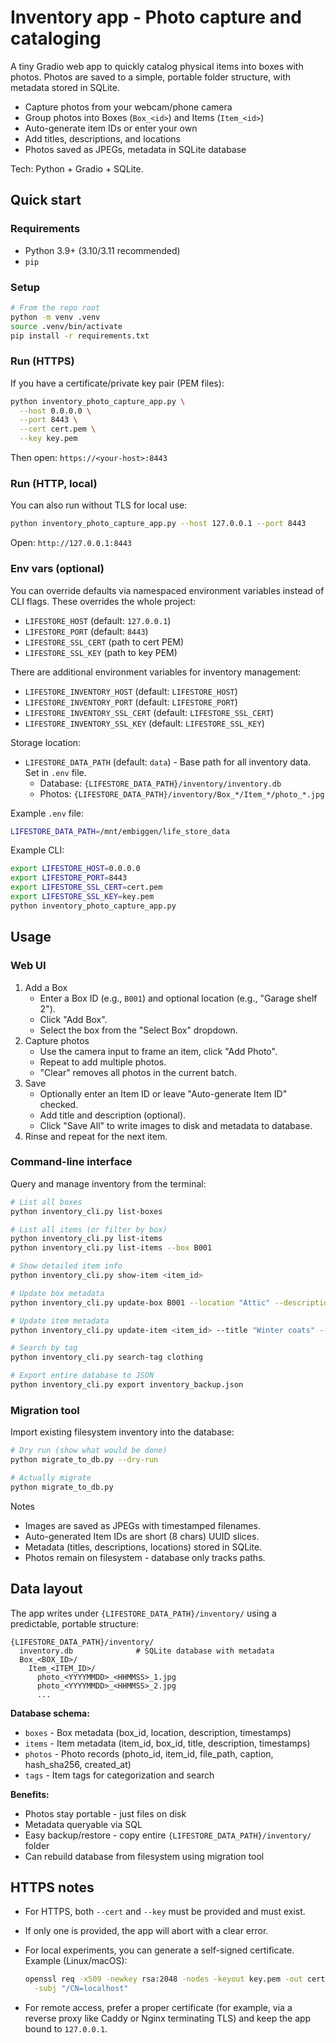 # Inventory app - Photo capture and cataloging

A tiny Gradio web app to quickly catalog physical items into boxes with photos. Photos are saved to a simple, portable folder structure, with metadata stored in SQLite.

- Capture photos from your webcam/phone camera
- Group photos into Boxes (`Box_<id>`) and Items (`Item_<id>`)
- Auto-generate item IDs or enter your own
- Add titles, descriptions, and locations
- Photos saved as JPEGs, metadata in SQLite database

Tech: Python + Gradio + SQLite.

## Quick start

### Requirements

- Python 3.9+ (3.10/3.11 recommended)
- `pip`

### Setup

```bash
# From the repo root
python -m venv .venv
source .venv/bin/activate
pip install -r requirements.txt
```

### Run (HTTPS)

If you have a certificate/private key pair (PEM files):

```bash
python inventory_photo_capture_app.py \
  --host 0.0.0.0 \
  --port 8443 \
  --cert cert.pem \
  --key key.pem
```

Then open: `https://<your-host>:8443`

### Run (HTTP, local)

You can also run without TLS for local use:

```bash
python inventory_photo_capture_app.py --host 127.0.0.1 --port 8443
```

Open: `http://127.0.0.1:8443`

### Env vars (optional)

You can override defaults via namespaced environment variables instead of CLI flags. These overrides
the whole project:

- `LIFESTORE_HOST` (default: `127.0.0.1`)
- `LIFESTORE_PORT` (default: `8443`)
- `LIFESTORE_SSL_CERT` (path to cert PEM)
- `LIFESTORE_SSL_KEY` (path to key PEM)

There are additional environment variables for inventory management:

- `LIFESTORE_INVENTORY_HOST` (default: `LIFESTORE_HOST`)
- `LIFESTORE_INVENTORY_PORT` (default: `LIFESTORE_PORT`)
- `LIFESTORE_INVENTORY_SSL_CERT` (default: `LIFESTORE_SSL_CERT`)
- `LIFESTORE_INVENTORY_SSL_KEY` (default: `LIFESTORE_SSL_KEY`)

Storage location:

- `LIFESTORE_DATA_PATH` (default: `data`) - Base path for all inventory data. Set in `.env` file.
  - Database: `{LIFESTORE_DATA_PATH}/inventory/inventory.db`
  - Photos: `{LIFESTORE_DATA_PATH}/inventory/Box_*/Item_*/photo_*.jpg`

Example `.env` file:

```bash
LIFESTORE_DATA_PATH=/mnt/embiggen/life_store_data
```

Example CLI:

```bash
export LIFESTORE_HOST=0.0.0.0
export LIFESTORE_PORT=8443
export LIFESTORE_SSL_CERT=cert.pem
export LIFESTORE_SSL_KEY=key.pem
python inventory_photo_capture_app.py
```

## Usage

### Web UI

1. Add a Box
   - Enter a Box ID (e.g., `B001`) and optional location (e.g., "Garage shelf 2").
   - Click "Add Box".
   - Select the box from the "Select Box" dropdown.
2. Capture photos
   - Use the camera input to frame an item, click "Add Photo".
   - Repeat to add multiple photos.
   - "Clear" removes all photos in the current batch.
3. Save
   - Optionally enter an Item ID or leave "Auto-generate Item ID" checked.
   - Add title and description (optional).
   - Click "Save All" to write images to disk and metadata to database.
4. Rinse and repeat for the next item.

### Command-line interface

Query and manage inventory from the terminal:

```bash
# List all boxes
python inventory_cli.py list-boxes

# List all items (or filter by box)
python inventory_cli.py list-items
python inventory_cli.py list-items --box B001

# Show detailed item info
python inventory_cli.py show-item <item_id>

# Update box metadata
python inventory_cli.py update-box B001 --location "Attic" --description "Winter storage"

# Update item metadata
python inventory_cli.py update-item <item_id> --title "Winter coats" --description "Sizes M-L"

# Search by tag
python inventory_cli.py search-tag clothing

# Export entire database to JSON
python inventory_cli.py export inventory_backup.json
```

### Migration tool

Import existing filesystem inventory into the database:

```bash
# Dry run (show what would be done)
python migrate_to_db.py --dry-run

# Actually migrate
python migrate_to_db.py
```

Notes

- Images are saved as JPEGs with timestamped filenames.
- Auto-generated Item IDs are short (8 chars) UUID slices.
- Metadata (titles, descriptions, locations) stored in SQLite.
- Photos remain on filesystem - database only tracks paths.

## Data layout

The app writes under `{LIFESTORE_DATA_PATH}/inventory/` using a predictable, portable structure:

```text
{LIFESTORE_DATA_PATH}/inventory/
  inventory.db              # SQLite database with metadata
  Box_<BOX_ID>/
    Item_<ITEM_ID>/
      photo_<YYYYMMDD>_<HHMMSS>_1.jpg
      photo_<YYYYMMDD>_<HHMMSS>_2.jpg
      ...
```

**Database schema:**

- `boxes` - Box metadata (box_id, location, description, timestamps)
- `items` - Item metadata (item_id, box_id, title, description, timestamps)
- `photos` - Photo records (photo_id, item_id, file_path, caption, hash_sha256, created_at)
- `tags` - Item tags for categorization and search

**Benefits:**

- Photos stay portable - just files on disk
- Metadata queryable via SQL
- Easy backup/restore - copy entire `{LIFESTORE_DATA_PATH}/inventory/` folder
- Can rebuild database from filesystem using migration tool

## HTTPS notes

- For HTTPS, both `--cert` and `--key` must be provided and must exist.
- If only one is provided, the app will abort with a clear error.
- For local experiments, you can generate a self-signed certificate. Example (Linux/macOS):

  ```bash
  openssl req -x509 -newkey rsa:2048 -nodes -keyout key.pem -out cert.pem -days 365 \
    -subj "/CN=localhost"
  ```

- For remote access, prefer a proper certificate (for example, via a reverse proxy like Caddy or Nginx terminating TLS) and keep the app bound to `127.0.0.1`.
